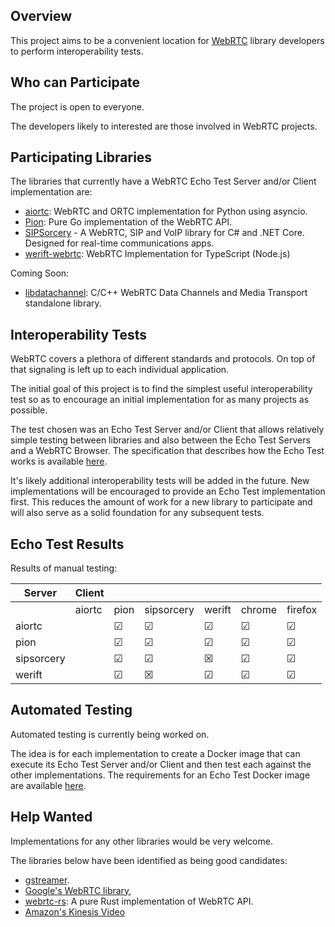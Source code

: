 ## Overview

This project aims to be a convenient location for [WebRTC](https://www.w3.org/TR/webrtc/) library developers to perform interoperability tests.

## Who can Participate

The project is open to everyone.

The developers likely to interested are those involved in WebRTC projects.

## Participating Libraries

The libraries that currently have a WebRTC Echo Test Server and/or Client implementation are:

 - [aiortc](https://github.com/aiortc/aiortc): WebRTC and ORTC implementation for Python using asyncio.
 - [Pion](https://github.com/pion/webrtc): Pure Go implementation of the WebRTC API.
 - [SIPSorcery](https://github.com/sipsorcery-org/sipsorcery) - A WebRTC, SIP and VoIP library for C# and .NET Core. Designed for real-time communications apps.
 - [werift-webrtc](https://github.com/shinyoshiaki/werift-webrtc): WebRTC Implementation for TypeScript (Node.js)

 Coming Soon:

  - [libdatachannel](https://github.com/paullouisageneau/libdatachannel): C/C++ WebRTC Data Channels and Media Transport standalone library.

## Interoperability Tests

WebRTC covers a plethora of different standards and protocols. On top of that signaling is left up to each individual application.

The initial goal of this project is to find the simplest useful interoperability test so as to encourage an initial implementation for as many projects as possible.

The test chosen was an Echo Test Server and/or Client that allows relatively simple testing between libraries and also between the Echo Test Servers and a WebRTC Browser. The specification that describes how the Echo Test works is available [here](doc/EchoTestSpecification.md).

It's likely additional interoperability tests will be added in the future. New implementations will be encouraged to provide an Echo Test implementation first. This reduces the amount of work for a new library to participate and will also serve as a solid foundation for any subsequent tests.

## Echo Test Results

Results of manual testing:

| Server     | Client |         |            |          |         |         |
| ---------- | ------ | ------- | ---------- | -------- | ------- | ------- |
|            | aiortc | pion    | sipsorcery | werift   | chrome  | firefox |
| aiortc     |        | &#9745; | &#9745;    | &#9745;  | &#9745; | &#9745; |
| pion       |        | &#9745; | &#9745;    | &#9745; | &#9745; | &#9745; |
| sipsorcery |        | &#9745; | &#9745;    | &#x2612; | &#9745; | &#9745; |
| werift     |        | &#9745; | &#x2612;   | &#9745;  | &#9745; | &#9745; |

## Automated Testing

Automated testing is currently being worked on.

The idea is for each implementation to create a Docker image that can execute its Echo Test Server and/or Client and then test each against the other implementations. The requirements for an Echo Test Docker image are available [here](doc/EchoTestDockerRequirements.md).

## Help Wanted

Implementations for any other libraries would be very welcome.

The libraries below have been identified as being good candidates:

 - [gstreamer](https://gstreamer.freedesktop.org/).
 - [Google's WebRTC library](https://webrtc.googlesource.com/src/),
 - [webrtc-rs](https://github.com/webrtc-rs/webrtc): A pure Rust implementation of WebRTC API.
 - [Amazon's Kinesis Video](https://docs.aws.amazon.com/kinesisvideostreams-webrtc-dg/latest/devguide/what-is-kvswebrtc.html)
